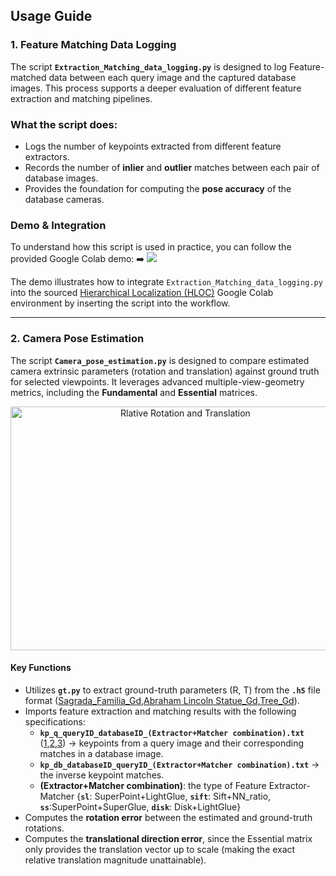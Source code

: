 ## Usage Guide

### 1. Feature Matching Data Logging

The script **`Extraction_Matching_data_logging.py`** is designed to log Feature-matched data between each query image and the captured database images. This process supports a deeper evaluation of different feature extraction and matching pipelines.

### What the script does:
- Logs the number of keypoints extracted from different feature extractors.
- Records the number of **inlier** and **outlier** matches between each pair of database images.
- Provides the foundation for computing the **pose accuracy** of the database cameras.

### Demo & Integration
To understand how this script is used in practice, you can follow the provided Google Colab demo: ➡️ ![](https://img.shields.io/badge/Open_in_Colab-blue?logo=google%20Colab&labelColor=gray&color=blue&link=https%3A%2F%2Fcolab.research.google.com%2Fdrive%2F1xQuMfWvgOEdBc6qVztHwKYVdp9CaD92e%23scrollTo%3Df6fbdb5c)

The demo illustrates how to integrate `Extraction_Matching_data_logging.py` into the sourced [Hierarchical Localization (HLOC)](https://colab.research.google.com/drive/1MrVs9b8aQYODtOGkoaGNF9Nji3sbCNMQ) Google Colab environment by inserting the script into the workflow.

---
### 2. Camera Pose Estimation
The script **`Camera_pose_estimation.py`** is designed to compare estimated camera extrinsic parameters (rotation and translation) against ground truth for selected viewpoints. It leverages advanced multiple-view-geometry metrics, including the **Fundamental** and **Essential** matrices.
<div align="center">
<img width="544" height="390" alt="Rlative Rotation and Translation" src="https://github.com/user-attachments/assets/464bea15-1e91-4521-ac76-f06599d002db" />
</div>

#### Key Functions
- Utilizes **`gt.py`** to extract ground-truth parameters (R, T) from the **`.h5`** file format ([Sagrada_Familia_Gd](https://github.com/B-A-IntelliBots/3D-Reconstruction/tree/main/data/Sagrada_Familia/Ground_Truth_Cemera_Extrinsics),[Abraham Lincoln Statue_Gd](https://github.com/B-A-IntelliBots/3D-Reconstruction/tree/main/data/Abraham%20Lincoln%20Statue/Ground_Truth_Cemera_Extrinsics),[Tree_Gd](https://github.com/B-A-IntelliBots/3D-Reconstruction/tree/main/data/Tree/Ground_Truth_Cemera_Extrinsics)).  
- Imports feature extraction and matching results with the following specifications:  
  - **`kp_q_queryID_databaseID_(Extractor+Matcher combination).txt`** ([1](https://github.com/B-A-IntelliBots/3D-Reconstruction/tree/main/data/Sagrada_Familia/Eval_kp_db_familia),[2](https://github.com/B-A-IntelliBots/3D-Reconstruction/tree/main/data/Abraham%20Lincoln%20Statue/Eval_kp_db_statue),[3](https://github.com/B-A-IntelliBots/3D-Reconstruction/tree/main/data/Tree/Eval_kp_db_Tree)) → keypoints from a query image and their corresponding matches in a database image.  
  - **`kp_db_databaseID_queryID_(Extractor+Matcher combination).txt`** → the inverse keypoint matches.
  - **(Extractor+Matcher combination)**: the type of Feature Extractor-Matcher {**`sl`**: SuperPoint+LightGlue, **`sift`**: Sift+NN_ratio, **`ss`**:SuperPoint+SuperGlue, **`disk`**: Disk+LightGlue}
- Computes the **rotation error** between the estimated and ground-truth rotations.  
- Computes the **translational direction error**, since the Essential matrix only provides the translation vector up to scale (making the exact relative translation magnitude unattainable).   
